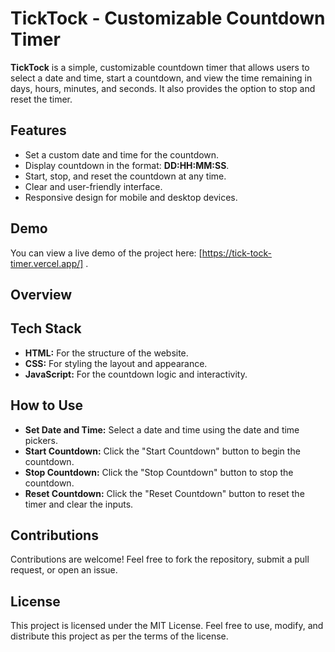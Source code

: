 
# TickTock - Customizable Countdown Timer

**TickTock** is a simple, customizable countdown timer that allows users to select a date and time, start a countdown, and view the time remaining in days, hours, minutes, and seconds. It also provides the option to stop and reset the timer.
## Features

- Set a custom date and time for the countdown.
- Display countdown in the format: **DD:HH:MM:SS**.
- Start, stop, and reset the countdown at any time.
- Clear and user-friendly interface.
- Responsive design for mobile and desktop devices.

## Demo
You can view a live demo of the project here: [https://tick-tock-timer.vercel.app/] .
##  Overview



## Tech Stack

- **HTML:** For the structure of the website.
- **CSS:** For styling the layout and appearance.
- **JavaScript:** For the countdown logic and interactivity.
## How to Use

- **Set Date and Time:** Select a date and time using the date and time pickers.
- **Start Countdown:** Click the "Start Countdown" button to begin the countdown.
- **Stop Countdown:** Click the "Stop Countdown" button to stop the countdown.
- **Reset Countdown:** Click the "Reset Countdown" button to reset the timer and clear the inputs.



## Contributions
Contributions are welcome! Feel free to fork the repository, submit a pull request, or open an issue.




## License
This project is licensed under the MIT License.
Feel free to use, modify, and distribute this project as per the terms of the license.


